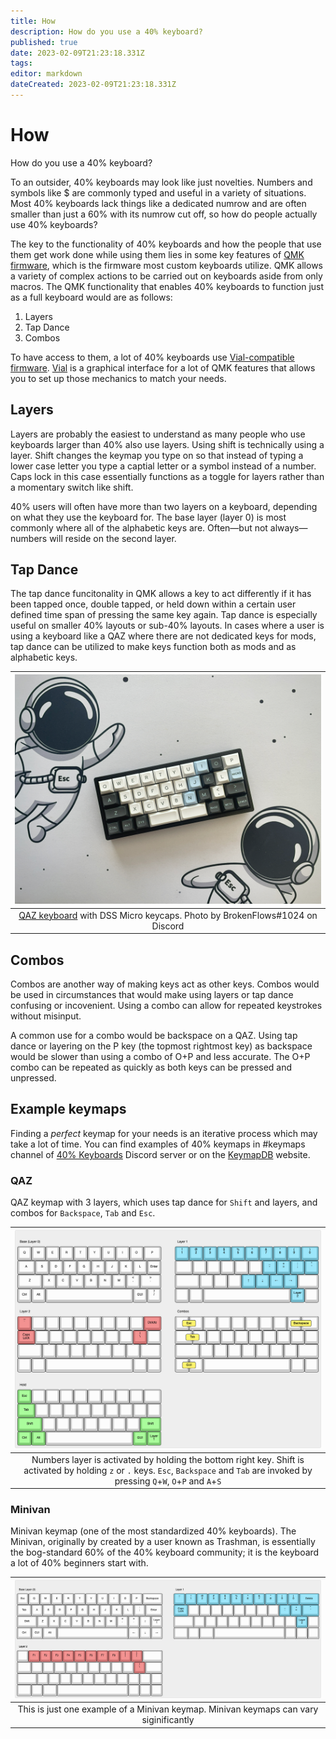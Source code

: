 ```yaml
---
title: How
description: How do you use a 40% keyboard?
published: true
date: 2023-02-09T21:23:18.331Z
tags: 
editor: markdown
dateCreated: 2023-02-09T21:23:18.331Z
---
```


# How

How do you use a 40% keyboard? 

To an outsider, 40% keyboards may look like just novelties. Numbers and symbols like $ are commonly typed and useful in a variety of situations. Most 40% keyboards lack things like a dedicated numrow and are often smaller than just a 60% with its numrow cut off, so how do people actually use 40% keyboards?

The key to the functionality of 40% keyboards and how the people that use them get work done while using them lies in some key features of [QMK firmware](https://qmk.fm/), which is the firmware most custom keyboards utilize. QMK allows a variety of complex actions to be carried out on keyboards aside from only macros. The QMK functionality that enables 40% keyboards to function just as a full keyboard would are as follows:
1. Layers 
2. Tap Dance 
3. Combos 

To have access to them, a lot of 40% keyboards use [Vial-compatible firmware](https://github.com/vial-kb/vial-qmk). [Vial](https://get.vial.today/) is a graphical interface for a lot of QMK features that allows you to set up those mechanics to match your needs.

## Layers

Layers are probably the easiest to understand as many people who use keyboards larger than 40% also use layers. Using shift is technically using a layer. Shift changes the keymap you type on so that instead of typing a lower case letter you type a captial letter or a symbol instead of a number. Caps lock in this case essentially functions as a toggle for layers rather than a momentary switch like shift.

40% users will often have more than two layers on a keyboard, depending on what they use the keyboard for. The base layer (layer 0) is most commonly where all of the alphabetic keys are. Often—but not always—numbers will reside on the second layer. 

## Tap Dance

The tap dance funcitonality in QMK allows a key to act differently if it has been tapped once, double tapped, or held down within a certain user defined time span of pressing the same key again. Tap dance is especially useful on smaller 40% layouts or sub-40% layouts. In cases where a user is using a keyboard like a QAZ where there are not dedicated keys for mods, tap dance can be utilized to make keys function both as mods and as alphabetic keys.

| ![](qaz-dss-micro.png) | 
|:--:| 
| [QAZ keyboard](https://40s.wiki/en/Boards/QAZ) with DSS Micro keycaps. Photo by BrokenFlows#1024 on Discord |

## Combos

Combos are another way of making keys act as other keys. Combos would be used in circumstances that would make using layers or tap dance confusing or incovenient. Using a combo can allow for repeated keystrokes without misinput. 

A common use for a combo would be backspace on a QAZ. Using tap dance or layering on the P key (the topmost rightmost key) as backspace would be slower than using a combo of O+P and less accurate. The O+P combo can be repeated as quickly as both keys can be pressed and unpressed. 

## Example keymaps

Finding a *perfect* keymap for your needs is an iterative process which may take a lot of time. You can find examples of 40% keymaps in \#keymaps channel of [40% Keyboards](https://discord.gg/40percent) Discord server or on the [KeymapDB](https://keymapdb.com/) website.

### QAZ

   QAZ keymap with 3 layers, which uses tap dance for `Shift` and layers, and combos for `Backspace`, `Tab` and `Esc`. 

| ![QAZ Keymap.png](/QAZ%20Keymap.png) |
|:--:| 
| Numbers layer is activated by holding the bottom right key. Shift is activated by holding `z` or `.` keys. `Esc`, `Backspace` and `Tab` are invoked by pressing `Q`+`W`, `O`+`P` and `A`+`S` |

### Minivan

   Minivan keymap (one of the most standardized 40% keyboards). The Minivan, originally by created by a user known as Trashman, is essentially the bog-standard 60% of the 40% keyboard community; it is the keyboard a lot of 40% beginners start with.

| ![Minivan Keymap.png](/Minivan%20Keymap.png)
|:--:| 
| This is just one example of a Minivan keymap. Minivan keymaps can vary siginificantly |
